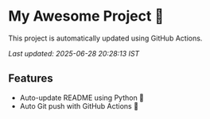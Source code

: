 # My Awesome Project 🚀

This project is automatically updated using GitHub Actions.

_Last updated: 2025-06-28 20:28:13 IST_

## Features
- Auto-update README using Python 🐍
- Auto Git push with GitHub Actions 🤖
